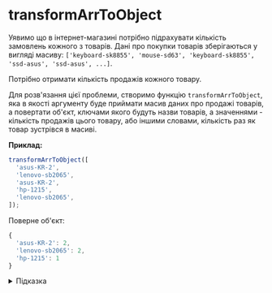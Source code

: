 # transformArrToObject

Уявимо що в інтернет-магазині потрібно підрахувати кількість замовлень
кожного з товарів. Дані про покупки товарів зберігаються у вигляді масиву:
`['keyboard-sk8855', 'mouse-sd63', 'keyboard-sk8855', 'ssd-asus', 'ssd-asus', ...]`.

Потрібно отримати кількість продажів кожного товару.

Для розв'язання цієї проблеми, створимо функцію `transformArrToObject`, яка
в якості аргументу буде приймати масив даних про продажі товарів, а повертати об'єкт,
ключами якого будуть назви товарів, а значеннями - кількість продажів цього товару,
або іншими словами, кількість раз як товар зустрівся в масиві.


**Приклад:**

```js
transformArrToObject([
  'asus-KR-2', 
  'lenovo-sb2065', 
  'asus-KR-2', 
  'hp-1215',
  'lenovo-sb2065',
]);
```

Поверне об'єкт:
```js
{
  'asus-KR-2': 2,
  'lenovo-sb2065': 2,
  'hp-1215': 1
}
```

<details>
  <summary>Підказка</summary>
  
___

  При ітерації по масиву необхідно перевіряти наявність елементу
  в об'єкті, для цього використовуй brackets notation - звернення
  до властивостей об'єкта через квадратні дужки `[]`.  

  Якщо така властивість вже присутня - додаємо "+1" до її значення, 
  якщо властивість відсутня - додаємо цю властивість до об'єкта зі
  значенням "1".
</details>

